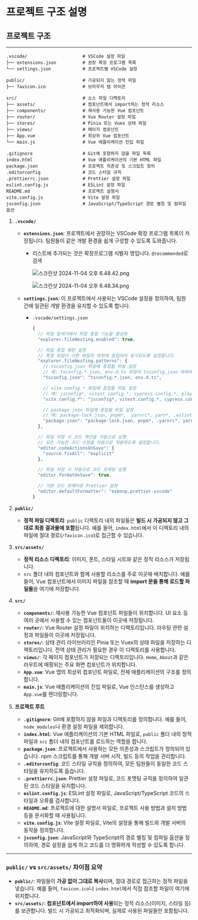 # 프로젝트 구조 설명

## 프로젝트 구조
---

```
.vscode/                     # VSCode 설정 파일
├── extensions.json          # 권장 확장 프로그램 목록
└── settings.json            # 프로젝트별 VSCode 설정

public/                      # 가공되지 않는 정적 파일
├── favicon.ico              # 브라우저 탭 아이콘

src/                         # 소스 파일 디렉토리
├── assets/                  # 컴포넌트에서 import하는 정적 리소스
├── components/              # 재사용 가능한 Vue 컴포넌트
├── router/                  # Vue Router 설정 파일
├── stores/                  # Pinia 또는 Vuex 상태 파일
├── views/                   # 페이지 컴포넌트
├── App.vue                  # 최상위 Vue 컴포넌트
└── main.js                  # Vue 애플리케이션 진입 파일

.gitignore                   # Git에 포함하지 않을 파일 목록
index.html                   # Vue 애플리케이션의 기본 HTML 파일
package.json                 # 프로젝트 의존성 및 스크립트 정의
.editorconfig                # 코드 스타일 규칙
.prettierrc.json             # Prettier 설정 파일
eslint.config.js             # ESLint 설정 파일
README.md                    # 프로젝트 설명서
vite.config.js               # Vite 설정 파일
jsconfig.json                # JavaScript/TypeScript 경로 별칭 및 컴파일 옵션
```
1. **`.vscode/`**
    - **`extensions.json`**: 프로젝트에서 권장하는 VSCode 확장 프로그램 목록이 저장됩니다. 팀원들이 같은 개발 환경을 쉽게 구성할 수 있도록 도와줍니다.
        - 리스트에 추가되는 것은 확장프로그램 식별자 명입니다. `@recommended`로 검색
            
            ![스크린샷 2024-11-04 오후 6.48.42.png](https://prod-files-secure.s3.us-west-2.amazonaws.com/34c3bb9a-fd4a-4827-a490-5a2912b6a1ed/4d247793-8173-470e-bc5f-c7696a1eec9a/%E1%84%89%E1%85%B3%E1%84%8F%E1%85%B3%E1%84%85%E1%85%B5%E1%86%AB%E1%84%89%E1%85%A3%E1%86%BA_2024-11-04_%E1%84%8B%E1%85%A9%E1%84%92%E1%85%AE_6.48.42.png)
            
            ![스크린샷 2024-11-04 오후 6.48.34.png](https://prod-files-secure.s3.us-west-2.amazonaws.com/34c3bb9a-fd4a-4827-a490-5a2912b6a1ed/f45ac952-b627-444b-9725-d82c6aefdd42/%E1%84%89%E1%85%B3%E1%84%8F%E1%85%B3%E1%84%85%E1%85%B5%E1%86%AB%E1%84%89%E1%85%A3%E1%86%BA_2024-11-04_%E1%84%8B%E1%85%A9%E1%84%92%E1%85%AE_6.48.34.png)
            
    - **`settings.json`**: 이 프로젝트에서 사용되는 VSCode 설정을 정의하여, 팀원 간에 일관된 개발 환경을 유지할 수 있도록 합니다.
        - `.vscode/settings.json`
            
            ```jsx
            {
              // 파일 탐색기에서 파일 중첩 기능을 활성화
              "explorer.fileNesting.enabled": true,
            
              // 파일 중첩 패턴 설정
              // 특정 파일이 다른 파일의 하위에 중첩되어 표시되도록 설정합니다.
              "explorer.fileNesting.patterns": {
                // tsconfig.json 파일에 중첩될 파일 설정
                // 예: tsconfig.*.json, env.d.ts 파일이 tsconfig.json 하위에 중첩 표시됨
                "tsconfig.json": "tsconfig.*.json, env.d.ts",
            
                // vite.config.* 파일에 중첩될 파일 설정
                // 예: jsconfig*, vitest.config.*, cypress.config.*, playwright.config.* 파일이 vite.config.* 하위에 중첩 표시됨
                "vite.config.*": "jsconfig*, vitest.config.*, cypress.config.*, playwright.config.*",
            
                // package.json 파일에 중첩될 파일 설정
                // 예: package-lock.json, pnpm*, .yarnrc*, yarn*, .eslint*, eslint*, .prettier*, prettier*, .editorconfig 파일이 package.json 하위에 중첩 표시됨
                "package.json": "package-lock.json, pnpm*, .yarnrc*, yarn*, .eslint*, eslint*, .prettier*, prettier*, .editorconfig"
              },
            
              // 파일 저장 시 코드 액션을 자동으로 실행
              // 모든 가능한 코드 수정을 자동으로 적용하도록 설정합니다.
              "editor.codeActionsOnSave": {
                "source.fixAll": "explicit"
              },
            
              // 파일 저장 시 자동으로 코드 포매팅 실행
              "editor.formatOnSave": true,
            
              // 기본 코드 포매터로 Prettier 설정
              "editor.defaultFormatter": "esbenp.prettier-vscode"
            }
            ```
            
2. **`public/`**
    - **정적 파일 디렉토리**: `public` 디렉토리 내의 파일들은 **빌드 시 가공되지 않고 그대로 최종 결과물에 포함**됩니다. 예를 들어, `index.html`에서 이 디렉토리 내의 파일에 절대 경로(`/favicon.ico`)로 접근할 수 있습니다.
3. **`src/assets/`**
    - **정적 리소스 디렉토리**: 이미지, 폰트, 스타일 시트와 같은 정적 리소스가 저장됩니다.
    - `src` 폴더 내의 컴포넌트와 함께 사용할 리소스를 주로 이곳에 배치합니다. 예를 들어, Vue 컴포넌트에서 이미지 파일을 참조할 때 **import 문을 통해 로드할 파일들**을 여기에 저장합니다.
4. **`src/`**
    - **`components/`**: 재사용 가능한 Vue 컴포넌트 파일들이 위치합니다. UI 요소 등 여러 곳에서 사용할 수 있는 컴포넌트들이 이곳에 저장됩니다.
    - **`router/`**: Vue Router 설정 파일이 위치하는 디렉토리입니다. 라우팅 관련 설정과 파일들이 이곳에 저장됩니다.
    - **`stores/`**: 상태 관리 라이브러리인 Pinia 또는 Vuex의 상태 파일을 저장하는 디렉토리입니다. 전역 상태 관리가 필요한 경우 이 디렉토리를 사용합니다.
    - **`views/`**: 각 페이지 컴포넌트가 저장되는 디렉토리입니다. `Home`, `About`과 같은 라우트에 매핑되는 주요 화면 컴포넌트가 위치합니다.
    - **`App.vue`**: Vue 앱의 최상위 컴포넌트 파일로, 전체 애플리케이션의 구조를 정의합니다.
    - **`main.js`**: Vue 애플리케이션의 진입 파일로, Vue 인스턴스를 생성하고 `App.vue`를 렌더링합니다.
5. **프로젝트 루트**
    - **`.gitignore`**: Git에 포함하지 않을 파일과 디렉토리를 정의합니다. 예를 들어, `node_modules`나 환경 설정 파일을 제외합니다.
    - **`index.html`**: Vue 애플리케이션의 기본 HTML 파일로, `public` 폴더 내의 정적 파일과 `src` 폴더 내의 컴포넌트를 로드하는 역할을 합니다.
    - **`package.json`**: 프로젝트에서 사용하는 모든 의존성과 스크립트가 정의되어 있습니다. npm 스크립트를 통해 개발 서버 시작, 빌드 등의 작업을 관리합니다.
    - **`.editorconfig`**: 코드 스타일 규칙을 정의하여, 모든 팀원들이 동일한 코드 스타일을 유지하도록 돕습니다.
    - **`.prettierrc.json`**: Prettier 설정 파일로, 코드 포맷팅 규칙을 정의하여 일관된 코드 스타일을 유지합니다.
    - **`eslint.config.js`**: ESLint 설정 파일로, JavaScript/TypeScript 코드의 스타일과 오류를 검사합니다.
    - **`README.md`**: 프로젝트에 대한 설명서 파일로, 프로젝트 사용 방법과 설치 방법 등을 문서화할 때 사용됩니다.
    - **`vite.config.js`**: Vite 설정 파일로, Vite의 설정을 통해 빌드와 개발 서버의 동작을 정의합니다.
    - **`jsconfig.json`**: JavaScript와 TypeScript의 경로 별칭 및 컴파일 옵션을 정의하여, 경로 설정을 쉽게 하고 코드를 더 명확하게 작성할 수 있도록 합니다.

---

### `public/` vs `src/assets/` 차이점 요약

- **`public/`**: 파일들이 **가공 없이 그대로 복사**되며, 절대 경로로 접근하는 정적 파일을 넣습니다. 예를 들어, `favicon.ico`나 `index.html`에서 직접 참조할 파일이 여기에 위치합니다.
- **`src/assets/`**: **컴포넌트에서 import하여 사용**되는 정적 리소스(이미지, 스타일 등)를 보관합니다. 빌드 시 가공되고 최적화되며, 실제로 사용된 파일들만 포함됩니다.